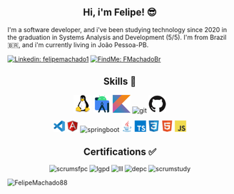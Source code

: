 <h2 align="center">Hi, i'm Felipe! 😎 </h2>

<p align="left"> I'm a software developer, and i've been studying technology since 2020 in the graduation in Systems Analysis and Development (5/5). I'm from Brazil 🇧🇷, and i'm currently living in João Pessoa-PB.</p>

[![Linkedin: felipemachado1](https://img.shields.io/badge/-Linkedin-blue?style=flat-square&logo=Linkedin&logoColor=white&link=https://www.linkedin.com/in/felipemachado1/)](https://www.linkedin.com/in/felipemachado1/)
[![FindMe: FMachadoBr](https://img.shields.io/badge/-FindMe-green?style=flat-square&logo=linktree&logoColor=white&link=https://fmachadobr.netlify.app/)](https://fmachadobr.netlify.app/)


<h2 align="center"> Skills 🔧 </h2>

<p align="center">
  <img src="https://github.com/devicons/devicon/blob/master/icons/linux/linux-original.svg" alt="linux" width="40" height="40"/>
  <img src="https://github.com/devicons/devicon/blob/master/icons/androidstudio/androidstudio-original.svg" alt="androidstudio" width="40" height="40"/>
  <img src="https://github.com/devicons/devicon/blob/master/icons/kotlin/kotlin-original.svg" alt="kotlin" width="40" height="40"/>
  <img src="https://www.vectorlogo.zone/logos/git-scm/git-scm-icon.svg" alt="git" width="40" height="40"/>
  <img src="https://github.com/devicons/devicon/blob/master/icons/github/github-original.svg" alt="github" width="40" height="40"/>   
</p>

<p align="center">
  <img src="https://github.com/devicons/devicon/blob/master/icons/vscode/vscode-original.svg" alt="vscode" width="26" height="26"/>
  <img src="https://github.com/devicons/devicon/blob/master/icons/angularjs/angularjs-original.svg" alt="angular" width="26" height="26"/>
  <img src="https://media-exp1.licdn.com/dms/image/C4D12AQFhlYow_0XQBA/article-cover_image-shrink_720_1280/0/1571543597550?e=1660176000&v=beta&t=lKtU4asIUSrDEXvSswxXhmcWhSbVg2eKxfsGqzu71eU" alt="springboot" width="26" height="26"/>
  <img src="https://github.com/devicons/devicon/blob/master/icons/java/java-original.svg" alt="java" width="26" height="26"/>
  <img src="https://github.com/devicons/devicon/blob/master/icons/typescript/typescript-original.svg" alt="typescript" width="26" height="26"/>
  <img src="https://github.com/devicons/devicon/blob/master/icons/css3/css3-original.svg" alt="css3" width="26" height="26"/>
  <img src="https://github.com/devicons/devicon/blob/master/icons/html5/html5-original.svg" alt="html5" width="26" height="26"/>
  <img src="https://github.com/devicons/devicon/blob/master/icons/javascript/javascript-original.svg" alt="javascript" width="26" height="26"/> 
</p>

<h2 align="center"> Certifications ✅ </h2>

<p align="center">
  <img src="https://images.credly.com/size/340x340/images/3be57d7c-55de-4119-9ca9-738e20c0fae0/Scrum-Foundation-Professional-Certificate-SFPC-2021_.png" alt="scrumsfpc" width="100" height="100"/>
  <img src="https://images.credly.com/images/9b597652-5359-4187-86dc-9eee5d779741/Fundamentos-Na-Lei-Geral-De-Prote%C3%A7%C3%A3o-De-Dados---LGPDF.png" alt="lgpd" width="100" height="100"/>
  <img src="https://images.credly.com/size/340x340/images/f5cf37e4-6ebd-4067-96a9-b26d04f51ff7/CertiProf-Badge-LLL.png" alt="lll" width="100" height="100"/>
  <img src="https://images.credly.com/images/165466d3-37d8-4dcb-821d-cb072cfd2a69/CertiProf-Badge-DEPC.png" alt="depc" width="100" height="100"/>
  <img src="https://www.scrumstudy.com/Scrum-Images/brand-logo/badge-SFC.png" alt="scrumstudy" width="100" height="100"/>
</p>



<p align="left"> <img src="https://komarev.com/ghpvc/?username=FelipeMachado88" alt="FelipeMachado88"/> </p>
